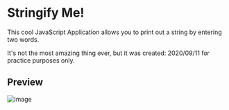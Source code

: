 # Stringify Me!
This cool JavaScript Application allows you to print out a string by entering two words. 

It's not the most amazing thing ever, but it was created: 2020/09/11 for practice purposes only.

## Preview

![image](https://user-images.githubusercontent.com/87696858/129039207-f1ae9031-4c29-4cda-882d-8e2852f538f1.png)
